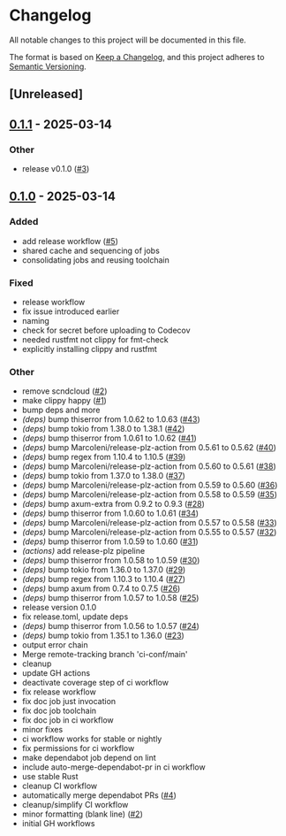 # Changelog

All notable changes to this project will be documented in this file.

The format is based on [Keep a Changelog](https://keepachangelog.com/en/1.0.0/),
and this project adheres to [Semantic Versioning](https://semver.org/spec/v2.0.0.html).

## [Unreleased]

## [0.1.1](https://github.com/hseeberger/api-version/compare/v0.1.0...v0.1.1) - 2025-03-14

### Other

- release v0.1.0 ([#3](https://github.com/hseeberger/api-version/pull/3))

## [0.1.0](https://github.com/hseeberger/api-version/releases/tag/v0.1.0) - 2025-03-14

### Added

- add release workflow ([#5](https://github.com/hseeberger/api-version/pull/5))
- shared cache and sequencing of jobs
- consolidating jobs and reusing toolchain

### Fixed

- release workflow
- fix issue introduced earlier
- naming
- check for secret before uploading to Codecov
- needed rustfmt not clippy for fmt-check
- explicitly installing clippy and rustfmt

### Other

- remove scndcloud ([#2](https://github.com/hseeberger/api-version/pull/2))
- make clippy happy ([#1](https://github.com/hseeberger/api-version/pull/1))
- bump deps and more
- *(deps)* bump thiserror from 1.0.62 to 1.0.63 ([#43](https://github.com/hseeberger/api-version/pull/43))
- *(deps)* bump tokio from 1.38.0 to 1.38.1 ([#42](https://github.com/hseeberger/api-version/pull/42))
- *(deps)* bump thiserror from 1.0.61 to 1.0.62 ([#41](https://github.com/hseeberger/api-version/pull/41))
- *(deps)* bump MarcoIeni/release-plz-action from 0.5.61 to 0.5.62 ([#40](https://github.com/hseeberger/api-version/pull/40))
- *(deps)* bump regex from 1.10.4 to 1.10.5 ([#39](https://github.com/hseeberger/api-version/pull/39))
- *(deps)* bump MarcoIeni/release-plz-action from 0.5.60 to 0.5.61 ([#38](https://github.com/hseeberger/api-version/pull/38))
- *(deps)* bump tokio from 1.37.0 to 1.38.0 ([#37](https://github.com/hseeberger/api-version/pull/37))
- *(deps)* bump MarcoIeni/release-plz-action from 0.5.59 to 0.5.60 ([#36](https://github.com/hseeberger/api-version/pull/36))
- *(deps)* bump MarcoIeni/release-plz-action from 0.5.58 to 0.5.59 ([#35](https://github.com/hseeberger/api-version/pull/35))
- *(deps)* bump axum-extra from 0.9.2 to 0.9.3 ([#28](https://github.com/hseeberger/api-version/pull/28))
- *(deps)* bump thiserror from 1.0.60 to 1.0.61 ([#34](https://github.com/hseeberger/api-version/pull/34))
- *(deps)* bump MarcoIeni/release-plz-action from 0.5.57 to 0.5.58 ([#33](https://github.com/hseeberger/api-version/pull/33))
- *(deps)* bump MarcoIeni/release-plz-action from 0.5.55 to 0.5.57 ([#32](https://github.com/hseeberger/api-version/pull/32))
- *(deps)* bump thiserror from 1.0.59 to 1.0.60 ([#31](https://github.com/hseeberger/api-version/pull/31))
- *(actions)* add release-plz pipeline
- *(deps)* bump thiserror from 1.0.58 to 1.0.59 ([#30](https://github.com/hseeberger/api-version/pull/30))
- *(deps)* bump tokio from 1.36.0 to 1.37.0 ([#29](https://github.com/hseeberger/api-version/pull/29))
- *(deps)* bump regex from 1.10.3 to 1.10.4 ([#27](https://github.com/hseeberger/api-version/pull/27))
- *(deps)* bump axum from 0.7.4 to 0.7.5 ([#26](https://github.com/hseeberger/api-version/pull/26))
- *(deps)* bump thiserror from 1.0.57 to 1.0.58 ([#25](https://github.com/hseeberger/api-version/pull/25))
- release version 0.1.0
- fix release.toml, update deps
- *(deps)* bump thiserror from 1.0.56 to 1.0.57 ([#24](https://github.com/hseeberger/api-version/pull/24))
- *(deps)* bump tokio from 1.35.1 to 1.36.0 ([#23](https://github.com/hseeberger/api-version/pull/23))
- output error chain
- Merge remote-tracking branch 'ci-conf/main'
- cleanup
- update GH actions
- deactivate coverage step of ci workflow
- fix release workflow
- fix doc job just invocation
- fix doc job toolchain
- fix doc job in ci workflow
- minor fixes
- ci workflow works for stable or nightly
- fix permissions for ci workflow
- make dependabot job depend on lint
- include auto-merge-dependabot-pr in ci workflow
- use stable Rust
- cleanup CI workflow
- automatically merge dependabot PRs ([#4](https://github.com/hseeberger/api-version/pull/4))
- cleanup/simplify CI workflow
- minor formatting (blank line) ([#2](https://github.com/hseeberger/api-version/pull/2))
- initial GH workflows
